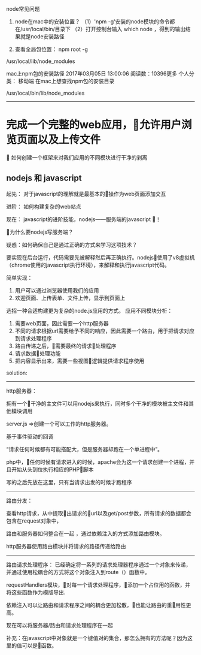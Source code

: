 node常见问题

1. node在mac中的安装位置？
（1）'npm -g'安装的node模块的命令都在/usr/local/bin/目录下
（2）打开控制台输入 which node ，得到的输出结果就是node安装路径

2. 查看全局包位置： 
npm root -g

/usr/local/lib/node_modules

mac上npm包的安装路径
2017年03月05日 13:00:06 阅读数：10396更多
个人分类： 移动端
在mac上想查找npm包的安装目录


/usr/local/bin/lib/node_modules

___
# 完成一个完整的web应用，允许用户浏览页面以及上传文件

如何创建一个框架来对我们应用的不同模块进行干净的剥离


## nodejs 和 javascript

起先：
对于javascript的理解就是最基本的操作为web页面添加交互

进阶：
如何构建复杂的web站点

现在：
javascript的进阶技能，nodejs——服务端的javascript 🐂！

为什么要nodejs写服务端？

疑惑：如何确保自己是通过正确的方式来学习这项技术？

要实现在后台运行，代码需要先被解释然后再正确执行。nodejs使用了v8虚拟机（chrome使用的javascript执行环境），来解释和执行javascript代码。

简单实现：
1. 用户可以通过浏览器使用我们的应用
2. 欢迎页面、上传表单、文件上传，显示到页面上


选招一种合适构建更为复杂的node.js应用的方式。
应用不同模块分析：
1. 需要web页面，因此需要一个http服务器
2. 不同的请求根据url需要给予不同的响应，因此需要一个路由，用于把请求对应到请求处理程序
3. 路由传递之后，需要最终的请求处理程序
4. 请求数据处理功能
5. 把内容显示出来，需要一些视图逻辑提供请求程序使用



solution:

---
http服务器：

拥有一个干净的主文件可以用nodejs来执行，同时多个干净的模块被主文件和其他模块调用

server.js =>创建一个可以工作的http服务器。


基于事件驱动的回调

“请求任何时候都有可能搭配大，但是服务器却跑在一个单进程中”。

php中，任何时候有请求进入的时候，apache会为这一个请求创建一个进程，并且开始从头到位执行相应的PHP脚本


写的之后先放在这里，只有当请求出发的时候才跑程序

---
路由分发：

查看http请求，从中提取出请求的url以及get/post参数，所有请求的数据都会包含在request对象中，

路由和服务器如何整合在一起 ，通过依赖注入的方式添加路由模块。

http服务器使用路由模块并将请求的路径传递给路由

---
路由请求处理程序：
已经确定将一系列的请求处理器程序通过一个对象来传递，并通过使用松耦合的方式将这个对象注入到route（）函数中。

requestHandlers模块，对每一个请求处理程序，添加一个占位用的函数，并将这些函数作为模版导出.

依赖注入可以让路由和请求程序之间的耦合更加松散，也能让路由的重用性更高。


现在可以将服务器/路由和请求处理程序在一起


补充：在javascript中对象就是一个键值对的集合，那怎么拥有的方法呢？因为这里的值可以是函数。
